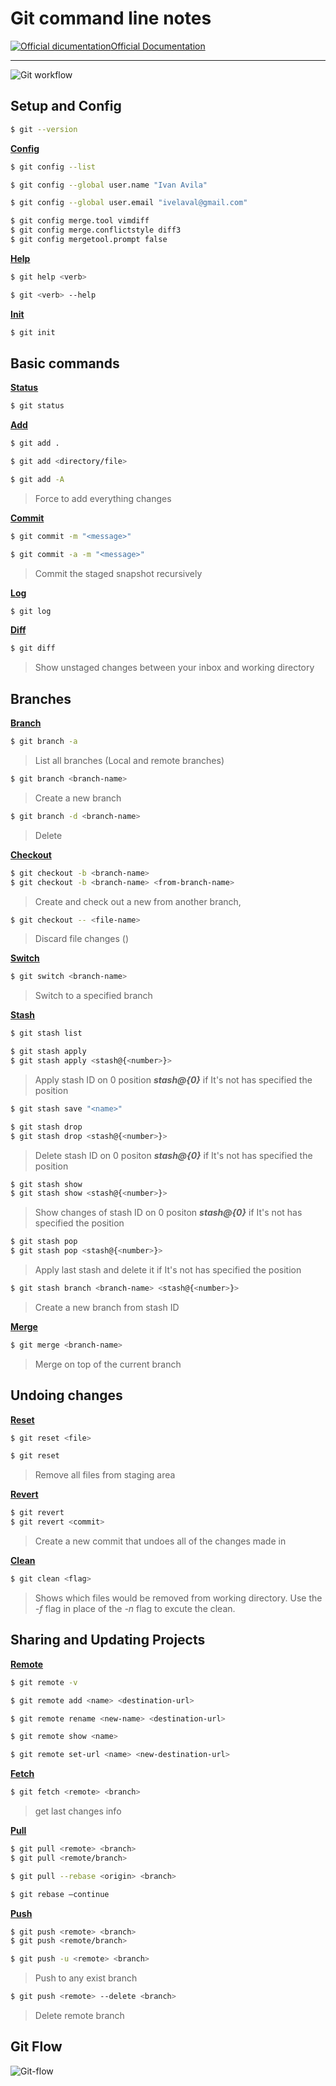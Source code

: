 # Git command line notes

[![Official dicumentation](https://img.icons8.com/material/24/000000/link--v1.png)Official Documentation](https://git-scm.com/docs)

---



![Git workflow](https://res.cloudinary.com/practicaldev/image/fetch/s--QNbMdq1B--/c_limit%2Cf_auto%2Cfl_progressive%2Cq_auto%2Cw_880/https://thepracticaldev.s3.amazonaws.com/i/fgviyzh10boel5s7rwfb.png)



## Setup and Config 



```bash
$ git --version
```

[**Config**](https://git-scm.com/docs/git-config)

```bash
$ git config --list
```

```bash
$ git config --global user.name "Ivan Avila"
```

```bash
$ git config --global user.email "ivelaval@gmail.com"
```

```bash
$ git config merge.tool vimdiff
$ git config merge.conflictstyle diff3
$ git config mergetool.prompt false
```

[**Help**](https://git-scm.com/docs/git-help)

```bash
$ git help <verb>
```

```bash
$ git <verb> --help 
```

[**Init**](https://git-scm.com/docs/git-help)

```bash
$ git init
```



## Basic commands



[**Status**](https://git-scm.com/docs/git-status)

```bash
$ git status
```

[**Add**](https://git-scm.com/docs/git-add)

```bash
$ git add .
```

```bash
$ git add <directory/file>
```

```bash
$ git add -A
```

> Force to add everything changes

[**Commit**](https://git-scm.com/docs/git-commit)

```bash
$ git commit -m "<message>"
```

```bash
$ git commit -a -m "<message>"
```

> Commit the staged snapshot recursively

[**Log**](https://git-scm.com/docs/git-log)

```bash
$ git log
```

[**Diff**](https://git-scm.com/docs/git-diff)

```bash
$ git diff
```

> Show  unstaged changes between your inbox and working directory



## Branches



[**Branch**](https://git-scm.com/docs/git-branch)

```bash
$ git branch -a
```

> List all branches (Local and remote branches)

```bash
$ git branch <branch-name>
```

> Create a new branch

```bash
$ git branch -d <branch-name>
```

> Delete <branch-name>

[**Checkout**](https://git-scm.com/docs/git-checkout)

```bash
$ git checkout -b <branch-name>
$ git checkout -b <branch-name> <from-branch-name>
```

> Create and check out a new <branch-name> from another branch,

```bash
$ git checkout -- <file-name>	
```

> Discard file changes (<file-name>)

[**Switch**](https://git-scm.com/docs/git-switch)

```bash
$ git switch <branch-name>
```

> Switch to a specified branch

[**Stash**](https://git-scm.com/docs/git-stash)

```bash
$ git stash list
```

```bash
$ git stash apply
$ git stash apply <stash@{<number>}>
```

> Apply stash ID on 0 position ***stash@{0}*** if It's not has specified the position

```bash
$ git stash save "<name>"
```

```bash
$ git stash drop 
$ git stash drop <stash@{<number>}>
```

> Delete stash ID on 0 positon ***stash@{0}*** if It's not has specified the position

```bash
$ git stash show
$ git stash show <stash@{<number>}> 
```

> Show changes of stash ID on 0 positon ***stash@{0}*** if It's not has specified the position

```bash
$ git stash pop 
$ git stash pop <stash@{<number>}>
```

> Apply last stash and delete it if It's not has specified the position

```bash
$ git stash branch <branch-name> <stash@{<number>}>
```

> Create a new branch from stash ID

[**Merge**](https://git-scm.com/docs/git-merge)

```bash
$ git merge <branch-name>
```

> Merge <branch-name> on top of the current branch


## Undoing changes



[**Reset**](https://git-scm.com/docs/git-reset)

```bash
$ git reset <file>
```

```bash
$ git reset
```

> Remove all files from staging area

[**Revert**](https://git-scm.com/docs/git-revert)

```bash
$ git revert
$ git revert <commit>
```

> Create a new commit that undoes all of the changes  made in <commit>

[**Clean**](https://git-scm.com/docs/git-clean)	

```bash
$ git clean <flag>
```

> Shows which files would be removed from working directory. Use the *-f* flag in place of the *-n* flag to excute the clean.



## Sharing and Updating Projects



[**Remote**](https://git-scm.com/docs/git-remote)

```bash
$ git remote -v
```

```bash
$ git remote add <name> <destination-url> 
```

```bash
$ git remote rename <new-name> <destination-url>
```

```bash
$ git remote show <name>	
```

```bash
$ git remote set-url <name> <new-destination-url>
```

[**Fetch**](https://git-scm.com/docs/git-fetch)

```bash
$ git fetch <remote> <branch>
```

> get last changes info

[**Pull**](https://git-scm.com/docs/git-pull)

```bash
$ git pull <remote> <branch>
$ git pull <remote/branch>
```

```bash
$ git pull --rebase <origin> <branch>
```

```bash
$ git rebase –continue
```

[**Push**](https://git-scm.com/docs/git-push)

```bash
$ git push <remote> <branch>
$ git push <remote/branch>
```

```bash
$ git push -u <remote> <branch>
```

> Push to <remote> any exist branch

```bash
$ git push <remote> --delete <branch>
```

> Delete remote branch



## Git Flow



![Git-flow](https://i.stack.imgur.com/TBHkD.png)
